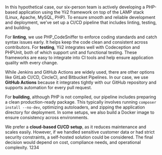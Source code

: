 In this hypothetical case, our six-person team is actively developing a PHP-based application using the Yii2 framework on top of the LAMP stack (Linux, Apache, MySQL, PHP). To ensure smooth and reliable development and deployment, we’ve set up a CI/CD pipeline that includes linting, testing, and building.

For **linting**, we use PHP_CodeSniffer to enforce coding standards and catch syntax issues early. It helps keep the code clean and consistent across contributors. For **testing**, Yii2 integrates well with Codeception and PHPUnit, both of which support unit and functional testing. These frameworks are easy to integrate into CI tools and help ensure application quality with every change.

While Jenkins and GitHub Actions are widely used, there are other options like GitLab CI/CD, CircleCI, and Bitbucket Pipelines. In our case, we use **GitHub Actions** because it integrates tightly with our GitHub repository and supports automation for every pull request.

For **building**, although PHP is not compiled, our pipeline includes preparing a clean production-ready package. This typically involves running `composer install --no-dev`, optimizing autoloaders, and zipping the application directory for deployment. In some setups, we also build a Docker image to ensure consistency across environments.

We prefer a **cloud-based CI/CD setup**, as it reduces maintenance and scales easily. However, if we handled sensitive customer data or had strict security constraints, a self-hosted solution could be considered. The final decision would depend on cost, compliance needs, and operational complexity.
1234
